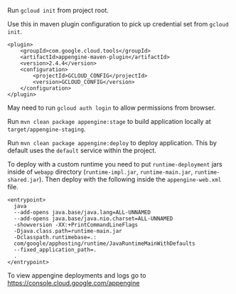 

Run `gcloud init` from project root.


Use this in maven plugin configuration to pick up credential set from `gcloud init`.
```
<plugin>
    <groupId>com.google.cloud.tools</groupId>
    <artifactId>appengine-maven-plugin</artifactId>
    <version>2.4.4</version>
    <configuration>
        <projectId>GCLOUD_CONFIG</projectId>
        <version>GCLOUD_CONFIG</version>
    </configuration>
</plugin>
```


May need to run `gcloud auth login` to allow permissions from browser.

Run `mvn clean package appengine:stage` to build application locally at `target/appengine-staging`.

Run `mvn clean package appengine:deploy` to deploy application. This by default uses the `default` service within the project.


To deploy with a custom runtime you need to put `runtime-deployment` jars inside of `webapp` directory (`runtime-impl.jar`, `runtime-main.jar`, `runtime-shared.jar`). Then deploy with the following inside the `appengine-web.xml` file.

```
<entrypoint>
  java
  --add-opens java.base/java.lang=ALL-UNNAMED
  --add-opens java.base/java.nio.charset=ALL-UNNAMED
  -showversion -XX:+PrintCommandLineFlags
  -Djava.class.path=runtime-main.jar
  -Dclasspath.runtimebase=.:
  com/google/apphosting/runtime/JavaRuntimeMainWithDefaults
  --fixed_application_path=.
  .
</entrypoint>
```


To view appengine deployments and logs go to
https://console.cloud.google.com/appengine